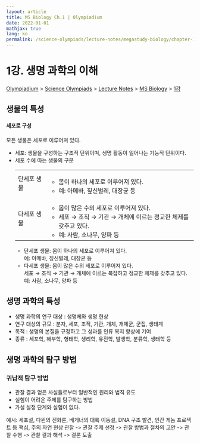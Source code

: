 ```yaml
---
layout: article
title: MS Biology Ch.1 | Olympiadium
date: 2022-01-01
mathjax: true
lang: ko
permalink: /science-olympiads/lecture-notes/megastudy-biology/chapter-1/
---
```

# 1강. 생명 과학의 이해

<a href="{{ site.homeurl }}">Olympiadium</a> > <a href="{{ site.homeurl }}science-olympiads/">Science Olympiads</a> > <a href="{{ site.homeurl }}science-olympiads/lecture-notes/">Lecture Notes</a> > <a href="{{ site.homeurl }}science-olympiads/lecture-notes/megastudy-biology/">MS Biology</a> > <a href="{{ site.homeurl }}science-olympiads/lecture-notes/megastudy-biology/chapter-1/">1강</a><br>

## 생물의 특성

#### 세포로 구성
<yellowboard> 모든 생물은 세포로 이루어져 있다. </yellowboard>
<greenborder><ul class="inbox">
	<li>세포: 생물을 구성하는 구조적 단위이며, 생명 활동이 일어나는 기능적 단위이다.</li>
	<li>세포 수에 따는 생물의 구분<br class="tiny">
			<table>
			<tbody>
			<tr>
			<td>단세포 생물</td>
			<td><ul>
				<li>몸이 하나의 세포로 이루어져 있다. </li>
				<li>예: 아메바, 짚신벌레, 대장균 등</li>
			</ul></td>
			</tr>
			<tr>
			<td>다세포 생물</td>
			<td><ul>
				<li>몸이 많은 수의 세포로 이루어져 있다. </li>
				<li>세포 → 조직 → 기관 → 개체에 이르는 정교한 체제를 갖추고 있다. </li>
				<li>예: 사람, 소나무, 양파 등</li>
			</ul></td>
			</tr>
			</tbody>
			</table>
		<ul><li>단세포 생물: 몸이 하나의 세포로 이루어져 있다. <br> 예: 아메바, 짚신벌레, 대장균 등</li>
			<li>다세포 생물: 몸이 많은 수의 세포로 이루어져 있다. <br> 세포 → 조직 → 기관 → 개체에 이르는 복잡하고 정교한 체제를 갖추고 있다. <br> 예: 사람, 소나무, 양파 등 </li>
		</ul>
	</li>
</ul>
</greenborder>

## 생명 과학의 특성
<yellowboard>
<ul class="inbox">
<li>생명 과학의 연구 대상 : 생명체와 생명 현상</li>
<li>연구 대상의 규모 : 분자, 세포, 조직, 기관, 개체, 개체군, 군집, 생태계</li>
<li>목적 : 생명의 본질을 규정하고 그 성과를 인류 복지 향상에 기여</li>
<li>종류 : 세포학, 해부학, 형태학, 생리학, 유전학, 발생학, 분류학, 생태학 등</li>
</ul>
</yellowboard>

## 생명 과학의 탐구 방법
### 귀납적 탐구 방법
<yellowboard>
<ul class="inbox">
<li>관찰 결과 얻은 사실들로부터 일반적인 원리와 법칙 유도</li>
<li>실험이 어려운 주제를 탐구하는 방법</li>
<li>가설 설정 단계와 실험이 없다.</li>
</ul></yellowboard>
<orangeborder>예시: 세포설, 다윈의 진화론, 베게너의 대륙 이동설, DNA 구조 발견, 인간 게놈 프로젝트 등</orangeborder>
<redborder> 핵심, 주의 </redborder>
<greenboard>
자연 현상 관찰 -> 관찰 주제 선정 -> 관찰 방법과 절차의 고안 -> 관찰 수행 -> 관찰 결과 해석 -> 결론 도출
</greenboard>